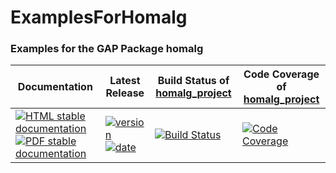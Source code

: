 <!-- BEGIN HEADER -->
# ExamplesForHomalg

### Examples for the GAP Package homalg

| Documentation | Latest Release | Build Status of [homalg_project](/../../) | Code Coverage of [homalg_project](/../../) |
| ------------- | -------------- | ------------ | ------------- |
| [![HTML stable documentation][html-img]][html-url] [![PDF stable documentation][pdf-img]][pdf-url] | [![version][version-img]][version-url] [![date][date-img]][date-url] | [![Build Status][tests-img]][tests-url] | [![Code Coverage][codecov-img]][codecov-url] |

<!-- END HEADER -->
<!-- BEGIN FOOTER -->
[html-img]: https://img.shields.io/badge/HTML-stable-blue.svg
[html-url]: https://homalg-project.github.io/homalg_project/ExamplesForHomalg/doc/chap0_mj.html

[pdf-img]: https://img.shields.io/badge/PDF-stable-blue.svg
[pdf-url]: https://homalg-project.github.io/homalg_project/ExamplesForHomalg/download_pdf.html

[version-img]: https://img.shields.io/endpoint?url=https://homalg-project.github.io/homalg_project/ExamplesForHomalg/badge_version.json
[version-url]: https://homalg-project.github.io/homalg_project/ExamplesForHomalg/view_release.html

[date-img]: https://img.shields.io/endpoint?url=https://homalg-project.github.io/homalg_project/ExamplesForHomalg/badge_date.json
[date-url]: https://homalg-project.github.io/homalg_project/ExamplesForHomalg/view_release.html

[tests-img]: https://github.com/homalg-project/homalg_project/workflows/Tests/badge.svg?branch=master
[tests-url]: https://github.com/homalg-project/homalg_project/actions?query=workflow%3ATests+branch%3Amaster

[codecov-img]: https://codecov.io/gh/homalg-project/homalg_project/branch/master/graph/badge.svg
[codecov-url]: https://codecov.io/gh/homalg-project/homalg_project
<!-- END FOOTER -->
